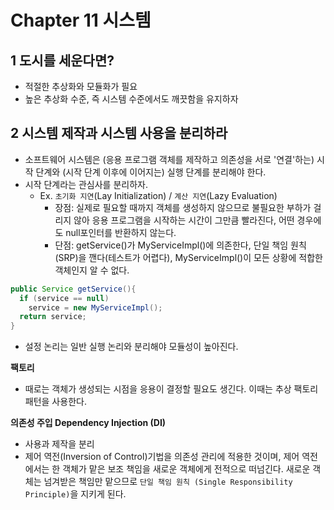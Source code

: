 # Chapter 11 시스템
## 1 도시를 세운다면?
- 적절한 추상화와 모듈화가 필요
- 높은 추상화 수준, 즉 시스템 수준에서도 깨끗함을 유지하자

## 2 시스템 제작과 시스템 사용을 분리하라
- 소프트웨어 시스템은 (응용 프로그램 객체를 제작하고 의존성을 서로 '연결'하는) 시작 단계와 (시작 단계 이후에 이어지는) 실행 단계를 분리해야 한다.
- 시작 단계라는 관심사를 분리하자.
  - Ex. `초기화 지연`(Lay Initialization) / `계산 지연`(Lazy Evaluation)
    - 장점: 실제로 필요할 때까지 객체를 생성하지 않으므로 불필요한 부하가 걸리지 않아 응용 프로그램을 시작하는 시간이 그만큼 빨라진다, 어떤 경우에도 null포인터를 반환하지 않는다.
    - 단점: getService()가 MyServiceImpl()에 의존한다, 단일 책임 원칙(SRP)을 깬다(테스트가 어렵다), MyServiceImpl()이 모든 상황에 적합한 객체인지 알 수 없다.
```java
public Service getService(){
  if (service == null)
    service = new MyServiceImpl();
  return service;
}
```
- 설정 논리는 일반 실행 논리와 분리해야 모듈성이 높아진다.  

**팩토리**
- 때로는 객체가 생성되는 시점을 응용이 결정할 필요도 생긴다. 이때는 추상 팩토리 패턴을 사용한다.

**의존성 주입 Dependency Injection (DI)**
- 사용과 제작을 분리
- 제어 역전(Inversion of Control)기법을 의존성 관리에 적용한 것이며, 제어 역전에서는 한 객체가 맡은 보조 책임을 새로운 객체에게 전적으로 떠넘긴다. 새로운 객체는 넘겨받은 책임만 맡으므로 `단일 책임 원칙 (Single Responsibility Principle)`을 지키게 된다.
